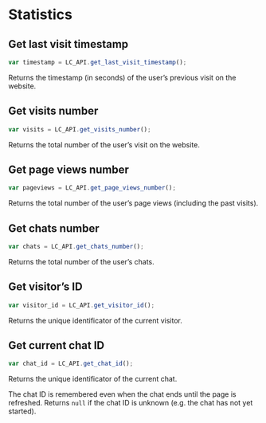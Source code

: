 # Statistics

## Get last visit timestamp

```js
var timestamp = LC_API.get_last_visit_timestamp();
```

Returns the timestamp (in seconds) of the user’s previous visit on the website.

## Get visits number

```js
var visits = LC_API.get_visits_number();
```

Returns the total number of the user’s visit on the website.

## Get page views number

```js
var pageviews = LC_API.get_page_views_number();
```

Returns the total number of the user’s page views (including the past visits).

## Get chats number

```js
var chats = LC_API.get_chats_number();
```

Returns the total number of the user’s chats.


## Get visitor’s ID

```js
var visitor_id = LC_API.get_visitor_id();
```

Returns the unique identificator of the current visitor.

## Get current chat ID

```js
var chat_id = LC_API.get_chat_id();
```

Returns the unique identificator of the current chat.

The chat ID is remembered even when the chat ends until the page is refreshed. Returns `null` if the chat ID is unknown (e.g. the chat has not yet started).